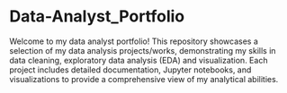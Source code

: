 # Data-Analyst_Portfolio
Welcome to my data analyst portfolio! This repository showcases a selection of my data analysis projects/works, demonstrating my skills in data cleaning, exploratory data analysis (EDA) and visualization. Each project includes detailed documentation, Jupyter notebooks, and visualizations to provide a comprehensive view of my analytical abilities.
